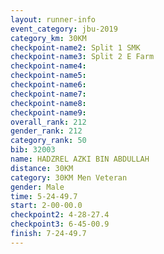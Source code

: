 ```yaml
---
layout: runner-info 
event_category: jbu-2019 
category_km: 30KM 
checkpoint-name2: Split 1 SMK 
checkpoint-name3: Split 2 E Farm 
checkpoint-name4: 
checkpoint-name5: 
checkpoint-name6: 
checkpoint-name7: 
checkpoint-name8: 
checkpoint-name9: 
overall_rank: 212
gender_rank: 212
category_rank: 50
bib: 32003
name: HADZREL AZKI BIN ABDULLAH
distance: 30KM
category: 30KM Men Veteran
gender: Male
time: 5-24-49.7
start: 2-00-00.0
checkpoint2: 4-28-27.4
checkpoint3: 6-45-00.9
finish: 7-24-49.7
---
```

